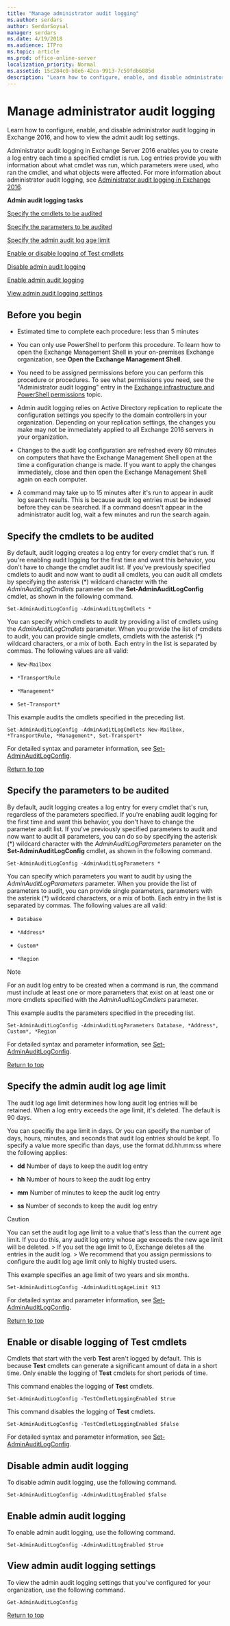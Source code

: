 ```yaml
---
title: "Manage administrator audit logging"
ms.author: serdars
author: SerdarSoysal
manager: serdars
ms.date: 4/19/2018
ms.audience: ITPro
ms.topic: article
ms.prod: office-online-server
localization_priority: Normal
ms.assetid: 15c284c0-b8e6-42ca-9913-7c59fdb6885d
description: "Learn how to configure, enable, and disable administrator audit logging in Exchange 2016, and how to view the admit audit log settings."
---
```


# Manage administrator audit logging

Learn how to configure, enable, and disable administrator audit logging in Exchange 2016, and how to view the admit audit log settings.
  
Administrator audit logging in Exchange Server 2016 enables you to create a log entry each time a specified cmdlet is run. Log entries provide you with information about what cmdlet was run, which parameters were used, who ran the cmdlet, and what objects were affected. For more information about administrator audit logging, see [Administrator audit logging in Exchange 2016](admin-audit-logging.md).
  
 **Admin audit logging tasks**
  
[Specify the cmdlets to be audited](manage-admin-audit-logging.md#cmdlets)
  
[Specify the parameters to be audited](manage-admin-audit-logging.md#parameters)
  
[Specify the admin audit log age limit](manage-admin-audit-logging.md#agelimit)
  
[Enable or disable logging of Test cmdlets](manage-admin-audit-logging.md#testcmdlets)
  
[Disable admin audit logging](manage-admin-audit-logging.md#disable)
  
[Enable admin audit logging](manage-admin-audit-logging.md#enable)
  
[View admin audit logging settings](manage-admin-audit-logging.md#viewauditlog)
  
## Before you begin

- Estimated time to complete each procedure: less than 5 minutes
    
- You can only use PowerShell to perform this procedure. To learn how to open the Exchange Management Shell in your on-premises Exchange organization, see **Open the Exchange Management Shell**.
    
- You need to be assigned permissions before you can perform this procedure or procedures. To see what permissions you need, see the "Administrator audit logging" entry in the [Exchange infrastructure and PowerShell permissions](../../permissions/feature-permissions/infrastructure-permissions.md) topic. 
    
- Admin audit logging relies on Active Directory replication to replicate the configuration settings you specify to the domain controllers in your organization. Depending on your replication settings, the changes you make may not be immediately applied to all Exchange 2016 servers in your organization.
    
- Changes to the audit log configuration are refreshed every 60 minutes on computers that have the Exchange Management Shell open at the time a configuration change is made. If you want to apply the changes immediately, close and then open the Exchange Management Shell again on each computer.
    
- A command may take up to 15 minutes after it's run to appear in audit log search results. This is because audit log entries must be indexed before they can be searched. If a command doesn't appear in the administrator audit log, wait a few minutes and run the search again.
    
## Specify the cmdlets to be audited
<a name="cmdlets"> </a>

By default, audit logging creates a log entry for every cmdlet that's run. If you're enabling audit logging for the first time and want this behavior, you don't have to change the cmdlet audit list. If you've previously specified cmdlets to audit and now want to audit all cmdlets, you can audit all cmdlets by specifying the asterisk (*) wildcard character with the  _AdminAuditLogCmdlets_ parameter on the **Set-AdminAuditLogConfig** cmdlet, as shown in the following command. 
  
```
Set-AdminAuditLogConfig -AdminAuditLogCmdlets *
```

You can specify which cmdlets to audit by providing a list of cmdlets using the  _AdminAuditLogCmdlets_ parameter. When you provide the list of cmdlets to audit, you can provide single cmdlets, cmdlets with the asterisk (*) wildcard characters, or a mix of both. Each entry in the list is separated by commas. The following values are all valid: 
  
-  `New-Mailbox`
    
-  `*TransportRule`
    
-  `*Management*`
    
-  `Set-Transport*`
    
This example audits the cmdlets specified in the preceding list.
  
```
Set-AdminAuditLogConfig -AdminAuditLogCmdlets New-Mailbox, *TransportRule, *Management*, Set-Transport*
```

For detailed syntax and parameter information, see [Set-AdminAuditLogConfig](http://technet.microsoft.com/library/9d77294d-a501-4af6-8c3b-753235c741a7.aspx).
  
[Return to top](manage-admin-audit-logging.md#top)
  
## Specify the parameters to be audited
<a name="parameters"> </a>

By default, audit logging creates a log entry for every cmdlet that's run, regardless of the parameters specified. If you're enabling audit logging for the first time and want this behavior, you don't have to change the parameter audit list. If you've previously specified parameters to audit and now want to audit all parameters, you can do so by specifying the asterisk (*) wildcard character with the  _AdminAuditLogParameters_ parameter on the **Set-AdminAuditLogConfig** cmdlet, as shown in the following command. 
  
```
Set-AdminAuditLogConfig -AdminAuditLogParameters *
```

You can specify which parameters you want to audit by using the  _AdminAuditLogParameters_ parameter. When you provide the list of parameters to audit, you can provide single parameters, parameters with the asterisk (*) wildcard characters, or a mix of both. Each entry in the list is separated by commas. The following values are all valid: 
  
-  `Database`
    
-  `*Address*`
    
-  `Custom*`
    
-  `*Region`
    
> [!NOTE]
> For an audit log entry to be created when a command is run, the command must include at least one or more parameters that exist on at least one or more cmdlets specified with the  _AdminAuditLogCmdlets_ parameter. 
  
This example audits the parameters specified in the preceding list.
  
```
Set-AdminAuditLogConfig -AdminAuditLogParameters Database, *Address*, Custom*, *Region
```

For detailed syntax and parameter information, see [Set-AdminAuditLogConfig](http://technet.microsoft.com/library/9d77294d-a501-4af6-8c3b-753235c741a7.aspx).
  
[Return to top](manage-admin-audit-logging.md#top)
  
## Specify the admin audit log age limit
<a name="agelimit"> </a>

The audit log age limit determines how long audit log entries will be retained. When a log entry exceeds the age limit, it's deleted. The default is 90 days.
  
You can specifiy the age limit in days. Or you can specify the number of days, hours, minutes, and seconds that audit log entries should be kept. To specify a value more specific than days, use the format dd.hh.mm:ss where the following applies:
  
- **dd** Number of days to keep the audit log entry 
    
- **hh** Number of hours to keep the audit log entry 
    
- **mm** Number of minutes to keep the audit log entry 
    
- **ss** Number of seconds to keep the audit log entry 
    
> [!CAUTION]
> You can set the audit log age limit to a value that's less than the current age limit. If you do this, any audit log entry whose age exceeds the new age limit will be deleted. > If you set the age limit to 0, Exchange deletes all the entries in the audit log. > We recommend that you assign permissions to configure the audit log age limit only to highly trusted users. 
  
This example specifies an age limit of two years and six months.
  
```
Set-AdminAuditLogConfig -AdminAuditLogAgeLimit 913
```

For detailed syntax and parameter information, see [Set-AdminAuditLogConfig](http://technet.microsoft.com/library/9d77294d-a501-4af6-8c3b-753235c741a7.aspx).
  
[Return to top](manage-admin-audit-logging.md#top)
  
## Enable or disable logging of Test cmdlets
<a name="testcmdlets"> </a>

Cmdlets that start with the verb **Test** aren't logged by default. This is because **Test** cmdlets can generate a significant amount of data in a short time. Only enable the logging of **Test** cmdlets for short periods of time. 
  
This command enables the logging of **Test** cmdlets. 
  
```
Set-AdminAuditLogConfig -TestCmdletLoggingEnabled $true
```

This command disables the logging of **Test** cmdlets. 
  
```
Set-AdminAuditLogConfig -TestCmdletLoggingEnabled $false
```

For detailed syntax and parameter information, see [Set-AdminAuditLogConfig](http://technet.microsoft.com/library/9d77294d-a501-4af6-8c3b-753235c741a7.aspx).
  
## Disable admin audit logging
<a name="disable"> </a>

To disable admin audit logging, use the following command.
  
```
Set-AdminAuditLogConfig -AdminAuditLogEnabled $false
```

## Enable admin audit logging
<a name="enable"> </a>

To enable admin audit logging, use the following command.
  
```
Set-AdminAuditLogConfig -AdminAuditLogEnabled $true
```

## View admin audit logging settings
<a name="viewauditlog"> </a>

To view the admin audit logging settings that you've configured for your organization, use the following command.
  
```
Get-AdminAuditLogConfig
```

[Return to top](manage-admin-audit-logging.md#top)
  

